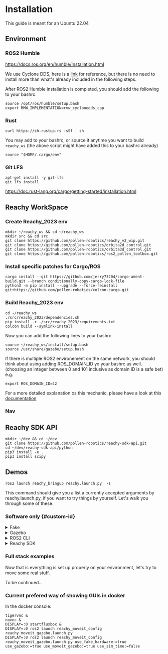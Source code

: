 # Installation

This guide is meant for an Ubuntu 22.04

## Environment

### ROS2 Humble

https://docs.ros.org/en/humble/Installation.html

We use Cyclone DDS, here is
a [link](https://docs.ros.org/en/humble/Installation/DDS-Implementations/Working-with-Eclipse-CycloneDDS.html)
for reference, but there is no need to install more than what's already included in the following steps.

After ROS2 Humble installation is completed, you should add the following to your bashrc.

```commandline
source /opt/ros/humble/setup.bash
export RMW_IMPLEMENTATION=rmw_cyclonedds_cpp
```

### Rust

```commandline
curl https://sh.rustup.rs -sSf | sh
```

You may add to your bashrc, or source it anytime you want to build `reachy_ws`
(the above script might have added this to your bashrc already)

```commandline
source "$HOME/.cargo/env"
```

### Git LFS

```commandline
apt-get install -y git-lfs
git lfs install
```

https://doc.rust-lang.org/cargo/getting-started/installation.html

## Reachy WorkSpace

### Create Reachy_2023 env

```commandline
mkdir ~/reachy_ws && cd ~/reachy_ws
mkdir src && cd src
git clone https://github.com/pollen-robotics/reachy_v2_wip.git
git clone https://github.com/pollen-robotics/orbita2d_control.git
git clone https://github.com/pollen-robotics/orbita3d_control.git
git clone https://github.com/pollen-robotics/ros2_pollen_toolbox.git
```

### Install specific patches for Cargo/ROS

```commandline
cargo install --git https://github.com/jerry73204/cargo-ament-build.git --branch conditionally-copy-cargo-lock-file
python3 -m pip install --upgrade --force-reinstall git+https://github.com/pollen-robotics/colcon-cargo.git
```

### Build Reachy_2023 env

```commandline
cd ~/reachy_ws
./src/reachy_2023/dependencies.sh
pip install -r ./src/reachy_2023/requirements.txt
colcon build --symlink-install
```

Now you can add the following lines to your bashrc

```commandline
source ~/reachy_ws/install/setup.bash
source /usr/share/gazebo/setup.bash
```

If there is multiple ROS2 environement on the same network, you should think about using adding ROS_DOMAIN_ID yo your
bashrc as well.
(choosing an integer between 0 and 101 inclusive as domain ID is a safe bet)
e.g.

```commandline
export ROS_DOMAIN_ID=42
```

For a more detailed explanation os this mechanic, please have a look at
this [documentation](https://docs.ros.org/en/humble/Concepts/About-Domain-ID.html)

### Nav

## Reachy SDK API

```commandline
mkdir ~/dev && cd ~/dev
git clone https://github.com/pollen-robotics/reachy-sdk-api.git
cd ~/dev/reachy-sdk-api/python
pip3 install -e .
pip3 install scipy
```

## Demos

```commandline
ros2 launch reachy_bringup reachy.launch.py  -s
```

This command should give you a list a currently accepted arguments by reachy.launch.py,
if you want to try things by yourself. Let's walk you through some of these.

### Software only {#custom-id}

<details>
  <summary>Fake</summary>

```commandline
ros2 launch reachy_bringup reachy.launch.py  fake:=true start_rviz:=true
```

If you see a full_kit robot (torso, head and arms) inside rviz, then it should mean that most stuff
went right, or at least that not everything went wrong.

Fake robot enables to test the bare minimum.
To actually run some code, we will escalate this replacing fake by gazebo simulation.

Don't forget to add the Orbita2d and Orbita3d config files paths to your .reachy.yaml:

```
	neck_config: path_to_orbita3d_neck_config_file
	right_shoulder_config:: path_to_orbita2d_right_shoulder_config_file
	right_elbow_config:: path_to_orbita2d_right_elbow_config_file
	right_wrist_config:: path_to_orbita3d_right_wrist_config_file
	...
```

</details>

<details>
  <summary>Gazebo</summary>


```commandline
ros2 launch reachy_bringup reachy.launch.py  gazebo:=true
```
After running this one, you should see Reachy inside Gazebo simulation tool.
Nothing should be moving yet, but we will see about it in the next sections.
</details>

<details>
  <summary>ROS2 CLI</summary>
Launch Gazebo with the command provided in previous section.
Now you can try to move some joints directly through ROS control using this kind of command :

```commandline
ros2 topic pub /dynamic_joint_commands control_msgs/msg/DynamicJointState "header:
  stamp:
    sec: 0
    nanosec: 0
  frame_id: ''
joint_names:
- l_shoulder_pitch
interface_values:
- interface_names:
  - position
  values:
  - -1.0
"
```

To list available interfaces in ROS control, you can use

```commandline
ros2 control list_hardware_interfaces
```
</details>

<details>
  <summary>Reachy SDK</summary>

To test a bit further, you can start a fake instance and gazebo, with sdk_server on

```commandline
ros2 launch reachy_bringup reachy.launch.py  gazebo:=true start_sdk_server:=true
```

Then try to move the robot through [Reachy's python SDK](https://github.com/pollen-robotics/reachy-sdk)

```python
import reachy_sdk

my_awesome_reachy = reachy_sdk.ReachySDK(host="localhost")
my_awesome_reachy.head.look_at(0.5, 0, -0.5, 4)
my_awesome_reachy.l_arm.l_elbow_pitch.goal_position = -90

from reachy_sdk.trajectory import goto

goto({my_awesome_reachy.l_arm.l_elbow_pitch: 0}, 10)

```

More info on how to use Reachy's Python SDK can be found on
[its documentation](https://docs.pollen-robotics.com/sdk/getting-started/introduction/)
</details>

### Full stack examples

Now that is everything is set up properly on your environment, let's try to move some real stuff.

To be continued...


### Current prefered way of showing GUIs in docker
In the docker console:
```
tigervnc &
novnc &
DISPLAY=:0 startfluxbox &
DISPLAY=:0 ros2 launch reachy_moveit_config reachy_moveit_gazebo.launch.py
DISPLAY=:0 ros2 launch reachy_moveit_config reachy_moveit_gazebo.launch.py use_fake_hardware:=true use_gazebo:=true use_moveit_gazebo:=true use_sim_time:=false

```